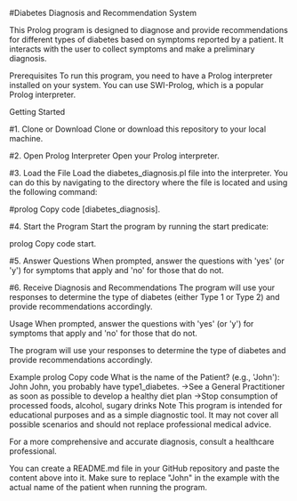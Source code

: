 #Diabetes Diagnosis and Recommendation System

This Prolog program is designed to diagnose and provide recommendations for different types of diabetes based on symptoms reported by a patient. It interacts with the user to collect symptoms and make a preliminary diagnosis.

Prerequisites
To run this program, you need to have a Prolog interpreter installed on your system. You can use SWI-Prolog, which is a popular Prolog interpreter.

Getting Started

#1. Clone or Download
Clone or download this repository to your local machine.

#2. Open Prolog Interpreter
Open your Prolog interpreter.

#3. Load the File
Load the diabetes_diagnosis.pl file into the interpreter. You can do this by navigating to the directory where the file is located and using the following command:

#prolog
Copy code
[diabetes_diagnosis].

#4. Start the Program
Start the program by running the start predicate:

prolog
Copy code
start.

#5. Answer Questions
When prompted, answer the questions with 'yes' (or 'y') for symptoms that apply and 'no' for those that do not.

#6. Receive Diagnosis and Recommendations
The program will use your responses to determine the type of diabetes (either Type 1 or Type 2) and provide recommendations accordingly.

Usage
When prompted, answer the questions with 'yes' (or 'y') for symptoms that apply and 'no' for those that do not.

The program will use your responses to determine the type of diabetes and provide recommendations accordingly.

Example
prolog
Copy code
What is the name of the Patient? (e.g., 'John'): John
John, you probably have type1_diabetes.
->See a General Practitioner as soon as possible to develop a healthy diet plan
->Stop consumption of processed foods, alcohol, sugary drinks
Note
This program is intended for educational purposes and as a simple diagnostic tool. It may not cover all possible scenarios and should not replace professional medical advice.

For a more comprehensive and accurate diagnosis, consult a healthcare professional.

You can create a README.md file in your GitHub repository and paste the content above into it. Make sure to replace "John" in the example with the actual name of the patient when running the program.
